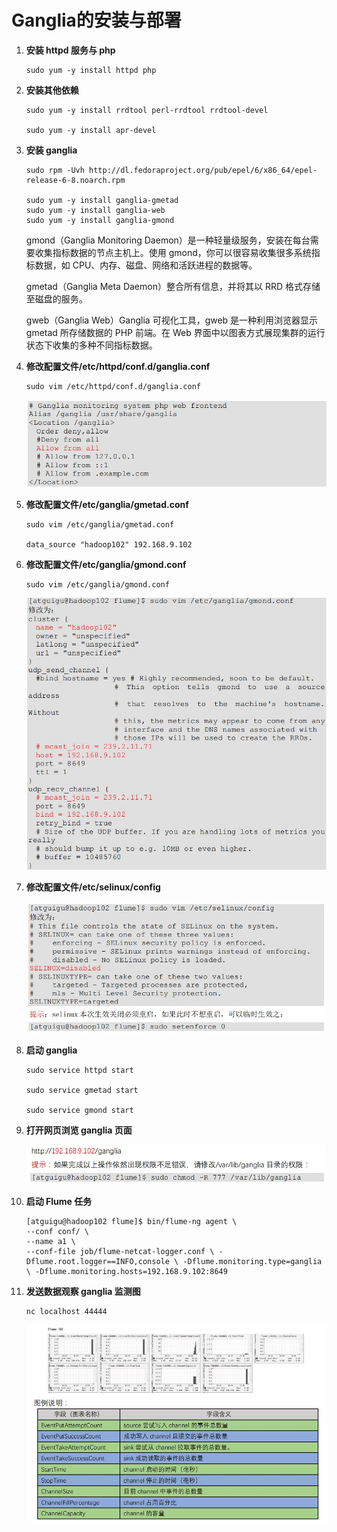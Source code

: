 # Ganglia的安装与部署

1. **安装 httpd 服务与 php** 

   ```shell
   sudo yum -y install httpd php
   ```

2. **安装其他依赖** 

   ```shell
   sudo yum -y install rrdtool perl-rrdtool rrdtool-devel
   
   sudo yum -y install apr-devel
   ```

3. **安装 ganglia**

   ```shell
   sudo rpm -Uvh http://dl.fedoraproject.org/pub/epel/6/x86_64/epel-release-6-8.noarch.rpm
   
   sudo yum -y install ganglia-gmetad
   sudo yum -y install ganglia-web
   sudo yum -y install ganglia-gmond
   ```

   gmond（Ganglia Monitoring Daemon）是一种轻量级服务，安装在每台需要收集指标数据的节点主机上。使用 gmond，你可以很容易收集很多系统指标数据，如 CPU、内存、磁盘、网络和活跃进程的数据等。

   gmetad（Ganglia Meta Daemon）整合所有信息，并将其以 RRD 格式存储至磁盘的服务。

   gweb（Ganglia Web）Ganglia 可视化工具，gweb 是一种利用浏览器显示 gmetad 所存储数据的 PHP 前端。在 Web 界面中以图表方式展现集群的运行状态下收集的多种不同指标数据。

4. **修改配置文件/etc/httpd/conf.d/ganglia.conf** 

   ```shell
   sudo vim /etc/httpd/conf.d/ganglia.conf
   ```

   ![](./images/23.jpg)

5. **修改配置文件/etc/ganglia/gmetad.conf** 

   ```shell
   sudo vim /etc/ganglia/gmetad.conf
   
   data_source "hadoop102" 192.168.9.102
   ```

6. **修改配置文件/etc/ganglia/gmond.conf** 

   ```shell
   sudo vim /etc/ganglia/gmond.conf
   ```

   ![](./images/24.jpg)

7. **修改配置文件/etc/selinux/config**

   ![](./images/25.jpg)

8. **启动 ganglia**

   ```shell
   sudo service httpd start
   
   sudo service gmetad start
   
   sudo service gmond start
   ```

9. **打开网页浏览 ganglia 页面**

   ![](./images/26.jpg)

10. **启动 Flume 任务** 

    ```shell
    [atguigu@hadoop102 flume]$ bin/flume-ng agent \
    --conf conf/ \
    --name a1 \
    --conf-file job/flume-netcat-logger.conf \ -Dflume.root.logger==INFO,console \ -Dflume.monitoring.type=ganglia \ -Dflume.monitoring.hosts=192.168.9.102:8649
    ```

11. **发送数据观察 ganglia 监测图**

    ```shell
    nc localhost 44444
    ```

    ![](./images/27.jpg)